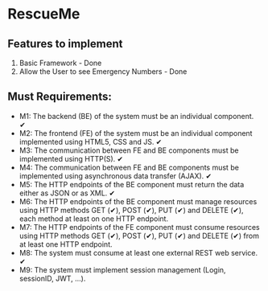 # RescueMe

## Features to implement

1. Basic Framework - Done
2. Allow the User to see Emergency Numbers - Done

## Must Requirements:
- M1: The backend (BE) of the system must be an individual component. &#x2714;
- M2: The frontend (FE) of the system must be an individual component implemented using HTML5, CSS and JS. &#x2714;
- M3: The communication between FE and BE components must be implemented using HTTP(S). &#x2714;
- M4: The communication between FE and BE components must be implemented using asynchronous data transfer (AJAX). &#x2714;
- M5: The HTTP endpoints of the BE component must return the data either as JSON or as XML. &#x2714;
- M6: The HTTP endpoints of the BE component must manage resources using HTTP methods GET (&#x2714;), POST (&#x2714;), PUT (&#x2714;) and DELETE (&#x2714;), each method at least on one HTTP endpoint.
- M7: The HTTP endpoints of the FE component must consume resources using HTTP methods GET (&#x2714;), POST (&#x2714;), PUT (&#x2714;) and DELETE (&#x2714;) from at least one HTTP endpoint.
- M8: The system must consume at least one external REST web service. &#x2714;
- M9: The system must implement session management (Login, sessionID, JWT, ...).